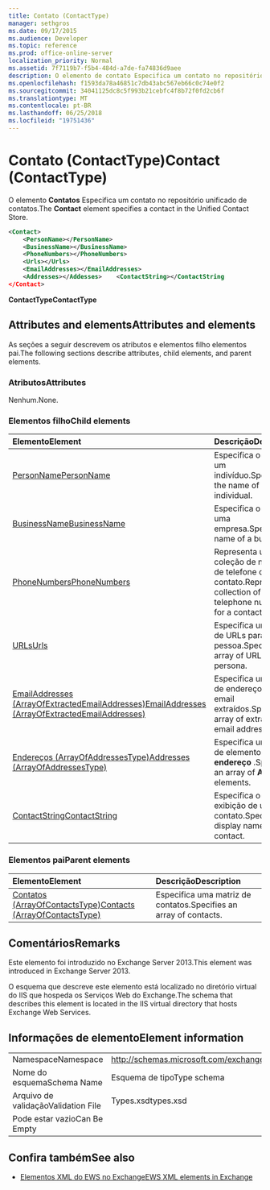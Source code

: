 ```yaml
---
title: Contato (ContactType)
manager: sethgros
ms.date: 09/17/2015
ms.audience: Developer
ms.topic: reference
ms.prod: office-online-server
localization_priority: Normal
ms.assetid: 7f7119b7-f5b4-484d-a7de-fa74836d9aee
description: O elemento de contato Especifica um contato no repositório unificado de contatos.
ms.openlocfilehash: f1593da78a46851c7db43abc567eb66c0c74e0f2
ms.sourcegitcommit: 34041125dc8c5f993b21cebfc4f8b72f0fd2cb6f
ms.translationtype: MT
ms.contentlocale: pt-BR
ms.lasthandoff: 06/25/2018
ms.locfileid: "19751436"
---
```

# <a name="contact-contacttype"></a><span data-ttu-id="4ef46-103">Contato (ContactType)</span><span class="sxs-lookup"><span data-stu-id="4ef46-103">Contact (ContactType)</span></span>

<span data-ttu-id="4ef46-104">O elemento **Contatos** Especifica um contato no repositório unificado de contatos.</span><span class="sxs-lookup"><span data-stu-id="4ef46-104">The **Contact** element specifies a contact in the Unified Contact Store.</span></span> 
  
```XML
<Contact>
    <PersonName></PersonName>
    <BusinessName></BusinessName>
    <PhoneNumbers></PhoneNumbers>
    <Urls></Urls>
    <EmailAddresses></EmailAddresses>
    <Addresses></Addesses>    <ContactString></ContactString
</Contact>
```

 <span data-ttu-id="4ef46-105">**ContactType**</span><span class="sxs-lookup"><span data-stu-id="4ef46-105">**ContactType**</span></span>
## <a name="attributes-and-elements"></a><span data-ttu-id="4ef46-106">Attributes and elements</span><span class="sxs-lookup"><span data-stu-id="4ef46-106">Attributes and elements</span></span>

<span data-ttu-id="4ef46-107">As seções a seguir descrevem os atributos e elementos filho elementos pai.</span><span class="sxs-lookup"><span data-stu-id="4ef46-107">The following sections describe attributes, child elements, and parent elements.</span></span>
  
### <a name="attributes"></a><span data-ttu-id="4ef46-108">Atributos</span><span class="sxs-lookup"><span data-stu-id="4ef46-108">Attributes</span></span>

<span data-ttu-id="4ef46-109">Nenhum.</span><span class="sxs-lookup"><span data-stu-id="4ef46-109">None.</span></span>
  
### <a name="child-elements"></a><span data-ttu-id="4ef46-110">Elementos filho</span><span class="sxs-lookup"><span data-stu-id="4ef46-110">Child elements</span></span>

|<span data-ttu-id="4ef46-111">**Elemento**</span><span class="sxs-lookup"><span data-stu-id="4ef46-111">**Element**</span></span>|<span data-ttu-id="4ef46-112">**Descrição**</span><span class="sxs-lookup"><span data-stu-id="4ef46-112">**Description**</span></span>|
|:-----|:-----|
|[<span data-ttu-id="4ef46-113">PersonName</span><span class="sxs-lookup"><span data-stu-id="4ef46-113">PersonName</span></span>](personname.md) <br/> |<span data-ttu-id="4ef46-114">Especifica o nome de um indivíduo.</span><span class="sxs-lookup"><span data-stu-id="4ef46-114">Specifies the name of an individual.</span></span>  <br/> |
|[<span data-ttu-id="4ef46-115">BusinessName</span><span class="sxs-lookup"><span data-stu-id="4ef46-115">BusinessName</span></span>](businessname.md) <br/> |<span data-ttu-id="4ef46-116">Especifica o nome de uma empresa.</span><span class="sxs-lookup"><span data-stu-id="4ef46-116">Specifies the name of a business.</span></span>  <br/> |
|[<span data-ttu-id="4ef46-117">PhoneNumbers</span><span class="sxs-lookup"><span data-stu-id="4ef46-117">PhoneNumbers</span></span>](phonenumbers.md) <br/> |<span data-ttu-id="4ef46-118">Representa uma coleção de números de telefone de um contato.</span><span class="sxs-lookup"><span data-stu-id="4ef46-118">Represents a collection of telephone numbers for a contact.</span></span>  <br/> |
|[<span data-ttu-id="4ef46-119">URLs</span><span class="sxs-lookup"><span data-stu-id="4ef46-119">Urls</span></span>](urls.md) <br/> |<span data-ttu-id="4ef46-120">Especifica uma matriz de URLs para uma pessoa.</span><span class="sxs-lookup"><span data-stu-id="4ef46-120">Specifies an array of URLs for a persona.</span></span>  <br/> |
|[<span data-ttu-id="4ef46-121">EmailAddresses (ArrayOfExtractedEmailAddresses)</span><span class="sxs-lookup"><span data-stu-id="4ef46-121">EmailAddresses (ArrayOfExtractedEmailAddresses)</span></span>](emailaddresses-arrayofextractedemailaddresses.md) <br/> |<span data-ttu-id="4ef46-122">Especifica uma matriz de endereços de email extraídos.</span><span class="sxs-lookup"><span data-stu-id="4ef46-122">Specifies an array of extracted email addresses.</span></span>  <br/> |
|[<span data-ttu-id="4ef46-123">Endereços (ArrayOfAddressesType)</span><span class="sxs-lookup"><span data-stu-id="4ef46-123">Addresses (ArrayOfAddressesType)</span></span>](addresses-arrayofaddressestype.md) <br/> |<span data-ttu-id="4ef46-124">Especifica uma matriz de elementos de **endereço** .</span><span class="sxs-lookup"><span data-stu-id="4ef46-124">Specifies an array of **Address** elements.</span></span>  <br/> |
|[<span data-ttu-id="4ef46-125">ContactString</span><span class="sxs-lookup"><span data-stu-id="4ef46-125">ContactString</span></span>](contactstring.md) <br/> |<span data-ttu-id="4ef46-126">Especifica o nome de exibição de um contato.</span><span class="sxs-lookup"><span data-stu-id="4ef46-126">Specifies the display name of a contact.</span></span>  <br/> |
   
### <a name="parent-elements"></a><span data-ttu-id="4ef46-127">Elementos pai</span><span class="sxs-lookup"><span data-stu-id="4ef46-127">Parent elements</span></span>

|<span data-ttu-id="4ef46-128">**Elemento**</span><span class="sxs-lookup"><span data-stu-id="4ef46-128">**Element**</span></span>|<span data-ttu-id="4ef46-129">**Descrição**</span><span class="sxs-lookup"><span data-stu-id="4ef46-129">**Description**</span></span>|
|:-----|:-----|
|[<span data-ttu-id="4ef46-130">Contatos (ArrayOfContactsType)</span><span class="sxs-lookup"><span data-stu-id="4ef46-130">Contacts (ArrayOfContactsType)</span></span>](contacts-arrayofcontactstype.md) <br/> |<span data-ttu-id="4ef46-131">Especifica uma matriz de contatos.</span><span class="sxs-lookup"><span data-stu-id="4ef46-131">Specifies an array of contacts.</span></span>  <br/> |
   
## <a name="remarks"></a><span data-ttu-id="4ef46-132">Comentários</span><span class="sxs-lookup"><span data-stu-id="4ef46-132">Remarks</span></span>

<span data-ttu-id="4ef46-133">Este elemento foi introduzido no Exchange Server 2013.</span><span class="sxs-lookup"><span data-stu-id="4ef46-133">This element was introduced in Exchange Server 2013.</span></span>
  
<span data-ttu-id="4ef46-134">O esquema que descreve este elemento está localizado no diretório virtual do IIS que hospeda os Serviços Web do Exchange.</span><span class="sxs-lookup"><span data-stu-id="4ef46-134">The schema that describes this element is located in the IIS virtual directory that hosts Exchange Web Services.</span></span>
  
## <a name="element-information"></a><span data-ttu-id="4ef46-135">Informações de elemento</span><span class="sxs-lookup"><span data-stu-id="4ef46-135">Element information</span></span>

|||
|:-----|:-----|
|<span data-ttu-id="4ef46-136">Namespace</span><span class="sxs-lookup"><span data-stu-id="4ef46-136">Namespace</span></span>  <br/> |http://schemas.microsoft.com/exchange/services/2006/types  <br/> |
|<span data-ttu-id="4ef46-137">Nome do esquema</span><span class="sxs-lookup"><span data-stu-id="4ef46-137">Schema Name</span></span>  <br/> |<span data-ttu-id="4ef46-138">Esquema de tipo</span><span class="sxs-lookup"><span data-stu-id="4ef46-138">Type schema</span></span>  <br/> |
|<span data-ttu-id="4ef46-139">Arquivo de validação</span><span class="sxs-lookup"><span data-stu-id="4ef46-139">Validation File</span></span>  <br/> |<span data-ttu-id="4ef46-140">Types.xsd</span><span class="sxs-lookup"><span data-stu-id="4ef46-140">types.xsd</span></span>  <br/> |
|<span data-ttu-id="4ef46-141">Pode estar vazio</span><span class="sxs-lookup"><span data-stu-id="4ef46-141">Can Be Empty</span></span>  <br/> ||
   
## <a name="see-also"></a><span data-ttu-id="4ef46-142">Confira também</span><span class="sxs-lookup"><span data-stu-id="4ef46-142">See also</span></span>



- [<span data-ttu-id="4ef46-143">Elementos XML do EWS no Exchange</span><span class="sxs-lookup"><span data-stu-id="4ef46-143">EWS XML elements in Exchange</span></span>](ews-xml-elements-in-exchange.md)

